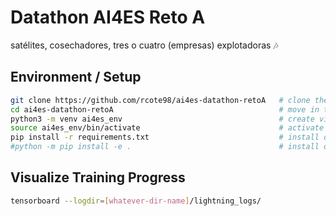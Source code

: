 # Datathon AI4ES Reto A
satélites, cosechadores, tres o cuatro (empresas) explotadoras 🎶 

## Environment / Setup

```bash
git clone https://github.com/rcote98/ai4es-datathon-retoA   # clone the repo
cd ai4es-datathon-retoA                                     # move in the folder
python3 -m venv ai4es_env                                   # create virtualenv
source ai4es_env/bin/activate                               # activate it
pip install -r requirements.txt                             # install dependencies
#python -m pip install -e .                                 # install dev package (espero que no)
```

## Visualize Training Progress
```bash
tensorboard --logdir=[whatever-dir-name]/lightning_logs/
```